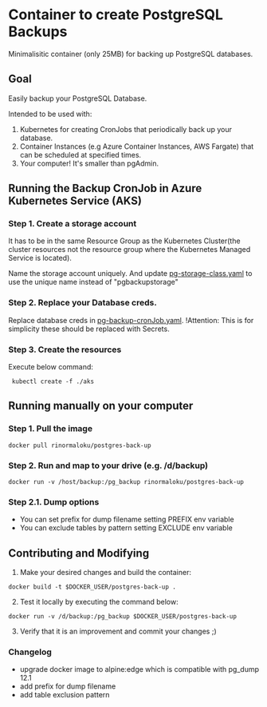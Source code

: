 # Container to create PostgreSQL Backups
Minimalisitic container (only 25MB) for backing up PostgreSQL databases. 

## Goal

Easily backup your PostgreSQL Database. 

Intended to be used with: 
1. Kubernetes for creating CronJobs that periodically back up your database.
2. Container Instances (e.g Azure Container Instances, AWS Fargate) that can be scheduled at specified times.
3. Your computer! It's smaller than pgAdmin.  

## Running the Backup CronJob in Azure Kubernetes Service (AKS)
### Step 1. Create a storage account 
It has to be in the same Resource Group as the Kubernetes Cluster(the cluster resources not the resource group where the  Kubernetes Managed Service is located).

Name the storage account uniquely. And update [pg-storage-class.yaml](./aks/pg-storage-class.yaml) to use the unique name instead of "pgbackupstorage"


### Step 2. Replace your Database creds.
Replace database creds in [pg-backup-cronJob.yaml](./aks/pg-backup-cronJob.yaml). !Attention: This is for simplicity these should be replaced with Secrets.

### Step 3. Create the resources
Execute below command:

` kubectl create -f ./aks`

## Running manually on your computer
### Step 1. Pull the image
` docker pull rinormaloku/postgres-back-up `

### Step 2. Run and map to your drive (e.g. /d/backup)
` docker run -v /host/backup:/pg_backup rinormaloku/postgres-back-up `

### Step 2.1. Dump options

- You can set prefix for dump filename setting PREFIX env variable
- You can exclude tables by pattern setting EXCLUDE  env variable

## Contributing and Modifying

1. Make your desired changes and build the container:

` docker build -t $DOCKER_USER/postgres-back-up . `

2. Test it locally by executing the command below:

` docker run -v /d/backup:/pg_backup $DOCKER_USER/postgres-back-up `

3. Verify that it is an improvement and commit your changes ;)

### Changelog

- upgrade docker image to alpine:edge which is compatible with pg_dump 12.1
- add prefix for dump filename 
- add table exclusion pattern
